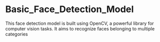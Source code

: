 # Basic_Face_Detection_Model
This face detection model is built using OpenCV, a powerful library for computer vision tasks. It aims to recognize faces belonging to multiple categories 
